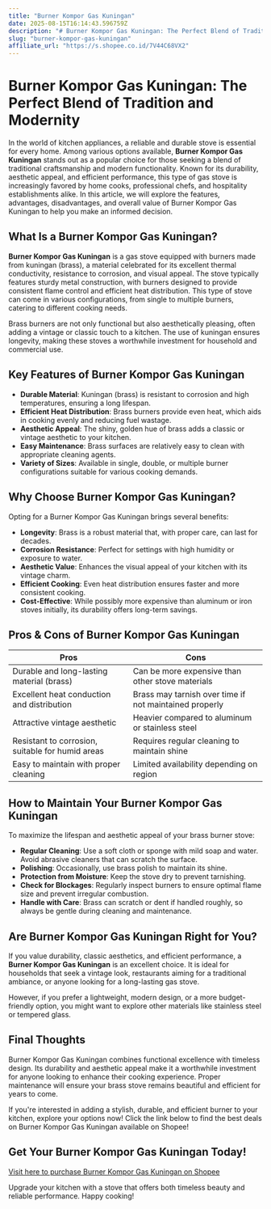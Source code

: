 ```yaml
---
title: "Burner Kompor Gas Kuningan"
date: 2025-08-15T16:14:43.596759Z
description: "# Burner Kompor Gas Kuningan: The Perfect Blend of Tradition and Modernity..."
slug: "burner-kompor-gas-kuningan"
affiliate_url: "https://s.shopee.co.id/7V44C68VX2"
---
```

# Burner Kompor Gas Kuningan: The Perfect Blend of Tradition and Modernity

In the world of kitchen appliances, a reliable and durable stove is essential for every home. Among various options available, **Burner Kompor Gas Kuningan** stands out as a popular choice for those seeking a blend of traditional craftsmanship and modern functionality. Known for its durability, aesthetic appeal, and efficient performance, this type of gas stove is increasingly favored by home cooks, professional chefs, and hospitality establishments alike. In this article, we will explore the features, advantages, disadvantages, and overall value of Burner Kompor Gas Kuningan to help you make an informed decision.

## What Is a Burner Kompor Gas Kuningan?

**Burner Kompor Gas Kuningan** is a gas stove equipped with burners made from kuningan (brass), a material celebrated for its excellent thermal conductivity, resistance to corrosion, and visual appeal. The stove typically features sturdy metal construction, with burners designed to provide consistent flame control and efficient heat distribution. This type of stove can come in various configurations, from single to multiple burners, catering to different cooking needs.

Brass burners are not only functional but also aesthetically pleasing, often adding a vintage or classic touch to a kitchen. The use of kuningan ensures longevity, making these stoves a worthwhile investment for household and commercial use.

## Key Features of Burner Kompor Gas Kuningan

- **Durable Material**: Kuningan (brass) is resistant to corrosion and high temperatures, ensuring a long lifespan.
- **Efficient Heat Distribution**: Brass burners provide even heat, which aids in cooking evenly and reducing fuel wastage.
- **Aesthetic Appeal**: The shiny, golden hue of brass adds a classic or vintage aesthetic to your kitchen.
- **Easy Maintenance**: Brass surfaces are relatively easy to clean with appropriate cleaning agents.
- **Variety of Sizes**: Available in single, double, or multiple burner configurations suitable for various cooking demands.

## Why Choose Burner Kompor Gas Kuningan?

Opting for a Burner Kompor Gas Kuningan brings several benefits:

- **Longevity**: Brass is a robust material that, with proper care, can last for decades.
- **Corrosion Resistance**: Perfect for settings with high humidity or exposure to water.
- **Aesthetic Value**: Enhances the visual appeal of your kitchen with its vintage charm.
- **Efficient Cooking**: Even heat distribution ensures faster and more consistent cooking.
- **Cost-Effective**: While possibly more expensive than aluminum or iron stoves initially, its durability offers long-term savings.

## Pros & Cons of Burner Kompor Gas Kuningan

| **Pros**                                          | **Cons**                                              |
|---------------------------------------------------|-------------------------------------------------------|
| Durable and long-lasting material (brass)       | Can be more expensive than other stove materials    |
| Excellent heat conduction and distribution      | Brass may tarnish over time if not maintained properly |
| Attractive vintage aesthetic                     | Heavier compared to aluminum or stainless steel    |
| Resistant to corrosion, suitable for humid areas | Requires regular cleaning to maintain shine       |
| Easy to maintain with proper cleaning           | Limited availability depending on region           |

## How to Maintain Your Burner Kompor Gas Kuningan

To maximize the lifespan and aesthetic appeal of your brass burner stove:

- **Regular Cleaning**: Use a soft cloth or sponge with mild soap and water. Avoid abrasive cleaners that can scratch the surface.
- **Polishing**: Occasionally, use brass polish to maintain its shine.
- **Protection from Moisture**: Keep the stove dry to prevent tarnishing.
- **Check for Blockages**: Regularly inspect burners to ensure optimal flame size and prevent irregular combustion.
- **Handle with Care**: Brass can scratch or dent if handled roughly, so always be gentle during cleaning and maintenance.

## Are Burner Kompor Gas Kuningan Right for You?

If you value durability, classic aesthetics, and efficient performance, a **Burner Kompor Gas Kuningan** is an excellent choice. It is ideal for households that seek a vintage look, restaurants aiming for a traditional ambiance, or anyone looking for a long-lasting gas stove.

However, if you prefer a lightweight, modern design, or a more budget-friendly option, you might want to explore other materials like stainless steel or tempered glass.

## Final Thoughts

Burner Kompor Gas Kuningan combines functional excellence with timeless design. Its durability and aesthetic appeal make it a worthwhile investment for anyone looking to enhance their cooking experience. Proper maintenance will ensure your brass stove remains beautiful and efficient for years to come.

If you're interested in adding a stylish, durable, and efficient burner to your kitchen, explore your options now! Click the link below to find the best deals on Burner Kompor Gas Kuningan available on Shopee!

## Get Your Burner Kompor Gas Kuningan Today!

[Visit here to purchase Burner Kompor Gas Kuningan on Shopee](https://s.shopee.co.id/7V44C68VX2)

Upgrade your kitchen with a stove that offers both timeless beauty and reliable performance. Happy cooking!